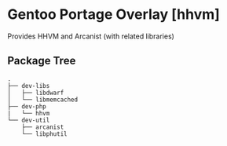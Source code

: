 Gentoo Portage Overlay [hhvm]
=========================================

Provides HHVM and Arcanist (with related libraries)

Package Tree
------------

    .
    ├── dev-libs
    │   ├── libdwarf
    │   └── libmemcached
    ├── dev-php
    |   └── hhvm
    └── dev-util
        ├── arcanist
        └── libphutil
